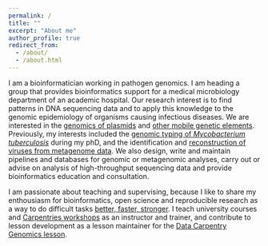 ```yaml
---
permalink: /
title: ""
excerpt: "About me"
author_profile: true
redirect_from: 
  - /about/
  - /about.html
---
```


I am a bioinformatician working in pathogen genomics. I am heading a group 
that provides bioinformatics support for a medical microbiology department of an academic hospital. Our research interest is to find patterns in DNA sequencing data and to apply this knowledge to the genomic epidemiology of 
organisms causing infectious diseases. We are interested in the 
[genomics of plasmids](plasmidgenomics.md) and [other mobile genetic elements](mge.md). Previously, my interests included the [genomic typing of *Mycobacterium tuberculosis*](tb.md) during my phD, and the identification and [reconstruction of viruses from metagenome data](virus.md). We also design, write and maintain pipelines and databases for genomic or metagenomic analyses, carry out or advise on analysis of high-throughput sequencing data and provide bioinformatics education and consultation. 

I am passionate about teaching and supervising, because I like to share my enthousiasm for 
bioinformatics, open science and reproducible research as a way to do difficult tasks 
[better, faster, stronger](https://www.youtube.com/watch?v=gAjR4_CbPpQ). 
I teach university courses and [Carpentries workshops](https://carpentries.org/) as an instructor and trainer, 
and contribute to lesson development as a lesson maintainer for the [Data Carpentry Genomics lesson](http://www.datacarpentry.org/lessons/#genomics-workshop).

